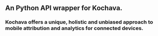 ## An Python API wrapper for Kochava.

### Kochava offers a unique, holistic and unbiased approach to mobile attribution and analytics for connected devices.